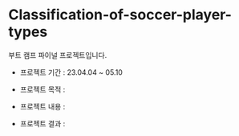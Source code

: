 # Classification-of-soccer-player-types

부트 캠프 파이널 프로젝트입니다.


- 프로젝트 기간 : 23.04.04 ~ 05.10

- 프로젝트 목적 : 

- 프로젝트 내용 : 

- 프로젝트 결과 : 
